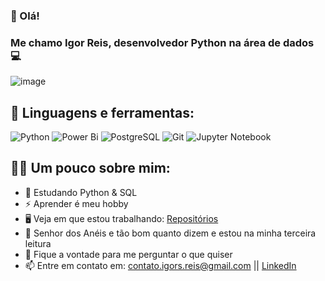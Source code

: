 ### 👋 Olá! 

### Me chamo Igor Reis, desenvolvedor Python na área de dados 💻
![image](https://c.tenor.com/2uyENRmiUt0AAAAC/coding.gif)

## 🧰 Linguagens e ferramentas:

![Python](https://img.shields.io/badge/python-3670A0?style=for-the-badge&logo=python&logoColor=ffdd54)
![Power Bi](https://img.shields.io/badge/power_bi-F2C811?style=for-the-badge&logo=powerbi&logoColor=black)
![PostgreSQL](https://img.shields.io/badge/PostgreSQL-316192?style=for-the-badge&logo=postgresql&logoColor=white)
![Git](https://img.shields.io/badge/GIT-E44C30?style=for-the-badge&logo=git&logoColor=white)
![Jupyter Notebook](https://img.shields.io/badge/jupyter-%23FA0F00.svg?style=for-the-badge&logo=jupyter&logoColor=white)

## 👨‍💻 Um pouco sobre mim:

- 🌱 Estudando Python & SQL
- ⚡ Aprender é meu hobby
- 🖥 Veja em que estou trabalhando: <a href="https://github.com/Igorrubbo?tab=repositories">Repositórios</a>
- 📖 Senhor dos Anéis e tão bom quanto dizem e estou na minha terceira leitura
- 💬 Fique a vontade para me perguntar o que quiser
- 📫 Entre em contato em: contato.igors.reis@gmail.com || <a href="https://www.linkedin.com/in/igor-rubbo-dos-santos-reis-167832149/">LinkedIn</a>
